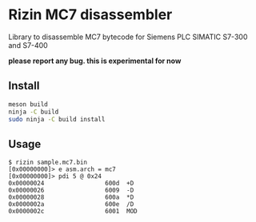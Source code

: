 # Rizin MC7 disassembler 

Library to disassemble MC7 bytecode for Siemens PLC SIMATIC S7-300 and S7-400

**please report any bug. this is experimental for now**

## Install

```bash
meson build
ninja -C build
sudo ninja -C build install
```

## Usage

```
$ rizin sample.mc7.bin
[0x00000000]> e asm.arch = mc7
[0x00000000]> pdi 5 @ 0x24
0x00000024                 600d  +D
0x00000026                 6009  -D
0x00000028                 600a  *D
0x0000002a                 600e  /D
0x0000002c                 6001  MOD
```

